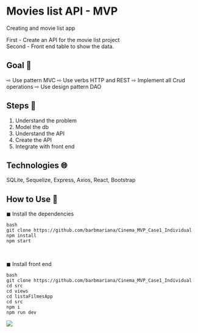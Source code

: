# Movies list API - MVP
Creating and movie list app

First - Create an API for the movie list project
 <br>
Second - Front end table to show the data.

 ## Goal 📍
⇨ Use pattern MVC
⇨ Use verbs HTTP and REST
⇨ Implement all Crud operations
⇨ Use design pattern DAO
 
 ## Steps  :bookmark_tabs:
 1. Understand the problem 
 2. Model the db
 5. Understand the API 
 6. Create the API 
 7. Integrate with front end

 ## Technologies 🌐
 
 SQLite, Sequelize, Express, Axios, React, Bootstrap
 
 ## How to Use  :hammer:
 
◼ Install the dependencies

```
bash
git clone https://github.com/barbmariana/Cinema_MVP_Case1_Individual
npm install
npm start
```
<br>

◼ Install front end 
```
bash
git clone https://github.com/barbmariana/Cinema_MVP_Case1_Individual
cd src
cd views
cd listaFilmesApp
cd src
npm i
npm run dev
```

<img src="listaFilmesFoto.png"/>
